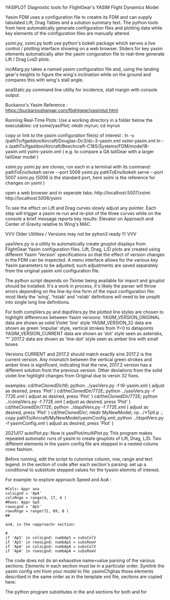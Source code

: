 YASIPLOT  Diagnostic tools for FlightGear's YASIM Flight Dynamics Model

  Yasim FDM uses a configuration file to creatre its FDM and can supply tabulated
Lift, Drag Tables and a solution summary text. The python tools from here automatically
generate configuration files and plotting data while key elements of the configuration 
files are manually altered. 

  ysimi.py, xsimi.py  both use python's bokeh package which serves a live control / plotting
interface showing on a web browser.  Sliders for key yasim elements automatically alter
the yasim conguration file to real-time generate Lift / Drag LvsD plots. 

  inciMarg.py takes a named yasim configuration file and, using the landing gear's heights 
to figure the wing's inclination while on the ground and compares this with wing's stall angle.

  aoaStatic.py command line utility for incidence, stall margin with console output. 
  
  
  Buckaroo's Yasim Reference : 
https://buckarooshangar.com/flightgear/yasimtut.html  


  Running Real-Time Plots:
  Use a working directory in a folder below the executables: 
cd some/yasiPlot; mkdir myrun; cd myrun

  copy or link to the yasim configuration file(s) of interest :
ln -s /pathTo/fgaddon/Aircraft/Douglas-Dc3/dc-3-yasim.xml  xsimi-yasim.xml
ln -s /pathTo/fgaddon/Aircraft/Beechcraft-C18S/Systems/FDM/model18-yasim.xml ysimi-yasim.xml
( e.g. to compare a GA tailGear with a larger tailGear model ) 

  xsimi.py ysimi.py are clones, run each in a terminal with its command: 
pathToEnv/bokeh serve --port 5006 ysimi.py 
pathToEnv/bokeh serve --port 5007 xsimi.py 
(5006 is the standard port,  here xsimi is the reference for changes on ysimi ) 
  
  open a web browser and in seperate tabs: 
http://localhost:5007/xsimi 
http://localhost:5006/ysimi 

  To see the effect on Lift and Drag curves slowly adjust any pointer. Each step will 
trigger a yasim re-run and re-plot of the three curves while on the console a brief message
reports key results: Elevator on Approach  and  Center of Gravity relative to Wing's MAC. 


VVV Older Utilities /  Versions may not be pyhon3 ready   !!!    VVV

yasiVers.py  is a utility to automatically create gnuplot displays from FlightGear Yasim
  configuration files. Lift, Drag, L/D plots are created using different Yasim 'Version' 
 specifications so that the effect of version changes in the FDM can be inspected. 
 A menu interface allows for the various key Yasim parameters to be adjusted; such adjustments
 are saved separately from the original yasim xml configuration file. 

The python script depends on Tkinter being available for import and gnuplot should be installed.
 It's a work in process, it's likely the parser will throw errors depending on the line-by-line 
 form of the input configuration file: most likely the 'wing', 'hstab' and 'vstab' definitions
 will need to be unsplit into single long line definitions. 
 
For both compVers.py and dspdVers.py the plotted line styles are chosen to highlight differences
  between Yasim versions: 
  YASIM_VERSION_ORIGINAL data are shown as solid Violet 'line' style 
  YASIM_VERSION_32       data are shown as green 'impulse' style, vertical strokes from Y=0 to datapoints
  YASIM_VERSION_CURRENT  data are shown as 'dot' style seen as asterisks, '*'
  2017.2                 data are shown as 'line-dot' style seen as amber line with small boxes
  
  Versions CURRENT and 2017.2 should match exactly sine 2017.2 is the current version. Any mismatch 
  between the vertical green strokes and amber lines is significant, indicating that the new, 2017.2
  version has a different solution from the previous version. Other deviations from the solid violet line
  highlight changes from Original due to versin 32 fixes. 
 
examples: 
  cd/theClonedDir/t6;    python ../yasiVers.py -f t6-yasim.xml    ( adjust as desired, press 'Plot' ) 
  cd/theClonedDir/772E;  python ../yasiVers.py -f 772E.xml        ( adjust as desired, press 'Plot' ) 
  cd/theClonedDir/772E;  python ../compVers.py -f 772E.xml        ( adjust as desired, press 'Plot' ) 
  cd/theClonedDir/772E;  python ../dspdVers.py -f 772E.xml        ( adjust as desired, press 'Plot' ) 
  cd/theClonedDir/; mkdir MyNewModel; cp ../*Tplt.p .; copy pathTo/Aircraft/MyNewModel/yasimConfig.xml; 
                         python ../dspdVers.py -f yasimConfig.xml ( adjust as desired, press 'Plot' ) 

<!-- autoPlot.py  -->
<!-- multiPlot.py  -->
 2021Jl17 autoPlot.py: Now is yasiPlot/multiPlot.py
 This program makes repeated automatic runs of yasim to create gnuplots of Lift, Drag, L/D.
Two different elements in the yasim config file are stepped in a nested colums rows fashion.  

  Before running, edit the script to cutomise column, row, range and text legend.
In the section of code after each section's parsing: set up a conditional to substitute 
stepped values for the tyasim elemnts of interest. 

For example: to explore approach Speed and AoA :
  
    #Cols: Appr aoa  
    colsLgnd = 'ApA'
    colsRnge = range(4, 17, 4 )
    #Rows: Appr Spd  
    rowsLgnd = 'ApS'
    rowsRnge = range(72, 89, 8 )
    ##
    
    and, in the <approach> section: 
 
    # 
    if 'ApS' in colsLgnd: numbApS = subsColV
    if 'ApS' in rowsLgnd: numbApS = subsRowV
    if 'ApA' in colsLgnd: numbApA = subsColV
    if 'ApA' in rowsLgnd: numbApA = subsRowV

 The code does not do an exhaustive name=value parsing of the various sections. Elements 
in each section must be in a particular order. Symlink the yasim config xml from your 
model to file: yasimCfighas those elements described in the same order as in the template xml file, sections are
copied here:   
 
  <wing x="-2.755"     y="0.5"    z="-0.53"     taper="0.48" incidence="4.00" twist="-3"
    length="4.3" chord="2.25" sweep="-2.0" dihedral="6.00" camber="0.068" idrag="0.95">
    <stall aoa="15" width="18.0" peak="1.5"/>
    <flap0 start="0.00" end="0.54" lift="1.1" drag="1.7"/>

  <hstab x="-7.0" y="0.0" z="0.31" taper="0.72"
        length="1.72" chord="1.06" sweep="0" dihedral="30" >
    <stall aoa="24.0" width="4.0" peak="1.5"/>
    <flap0 start="0.05" end="1.0" lift="2.25" drag="1.7" />
    
 The python program substitutes in the <stall> and <flap0> sections for both <wing> and
 for <hstab>    


